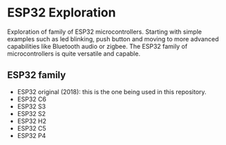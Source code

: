 # ESP32 Exploration

Exploration of family of ESP32 microcontrollers. Starting with simple examples such as led blinking, push button and moving to more advanced capabilities like Bluetooth audio or zigbee. The ESP32 family of microcontrollers is quite versatile and capable.

## ESP32 family

- ESP32 original (2018): this is the one being used in this repository.
- ESP32 C6
- ESP32 S3
- ESP32 S2
- ESP32 H2
- ESP32 C5
- ESP32 P4
